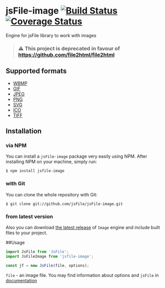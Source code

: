 # jsFile-image [![Build Status](https://secure.travis-ci.org/jsFile/jsFile-image.png?branch=master)](https://travis-ci.org/jsFile/jsFile-image) [![Coverage Status](https://coveralls.io/repos/jsFile/jsFile-image/badge.svg?branch=master&service=github)](https://coveralls.io/github/jsFile/jsFile-image?branch=master)

Engine for jsFile library to work with images

> ### :warning: This project is deprecated in favour of https://github.com/file2html/file2html


## Supported formats
* [WBMP](https://en.wikipedia.org/wiki/Wireless_Application_Protocol_Bitmap_Format)
* [GIF](https://en.wikipedia.org/wiki/GIF)
* [JPEG](https://en.wikipedia.org/wiki/JPEG)
* [PNG](https://en.wikipedia.org/wiki/Portable_Network_Graphics)
* [SVG](https://en.wikipedia.org/wiki/Scalable_Vector_Graphics)
* [ICO](https://en.wikipedia.org/wiki/ICO_(file_format))
* [TIFF](https://en.wikipedia.org/wiki/Tagged_Image_File_Format)




## Installation
### via NPM

You can install a <code>jsFile-image</code> package very easily using NPM. After
installing NPM on your machine, simply run:
````
$ npm install jsfile-image
````

### with Git

You can clone the whole repository with Git:
````
$ git clone git://github.com/jsFile/jsFile-image.git
````

### from latest version

Also you can download [the latest release](https://github.com/jsFile/jsFile-image/tree/master/dist) of `Image` engine and include built files to your project.




##Usage
````js
import JsFile from 'JsFile';
import JsFileImage from 'jsfile-image';

const jf = new JsFile(file, options);
````
`file` - an image file. You may find information about options and `jsFile` in [documentation](https://github.com/jsFile/jsFile#installation)
